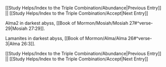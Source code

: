 [[Study Helps/Index to the Triple Combination/Abundance|Previous Entry]]  ||  [[Study Helps/Index to the Triple Combination/Accept|Next Entry]]

 Alma2 in darkest abyss, [[Book of Mormon/Mosiah/Mosiah 27#^verse-29|Mosiah 27:29]].

 Lamanites in darkest abyss, [[Book of Mormon/Alma/Alma 26#^verse-3|Alma 26:3]].

[[Study Helps/Index to the Triple Combination/Abundance|Previous Entry]]  ||  [[Study Helps/Index to the Triple Combination/Accept|Next Entry]]